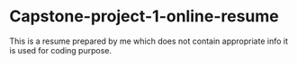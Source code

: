 # Capstone-project-1-online-resume
This is a resume prepared by me which does not contain appropriate info it is used for coding purpose.
